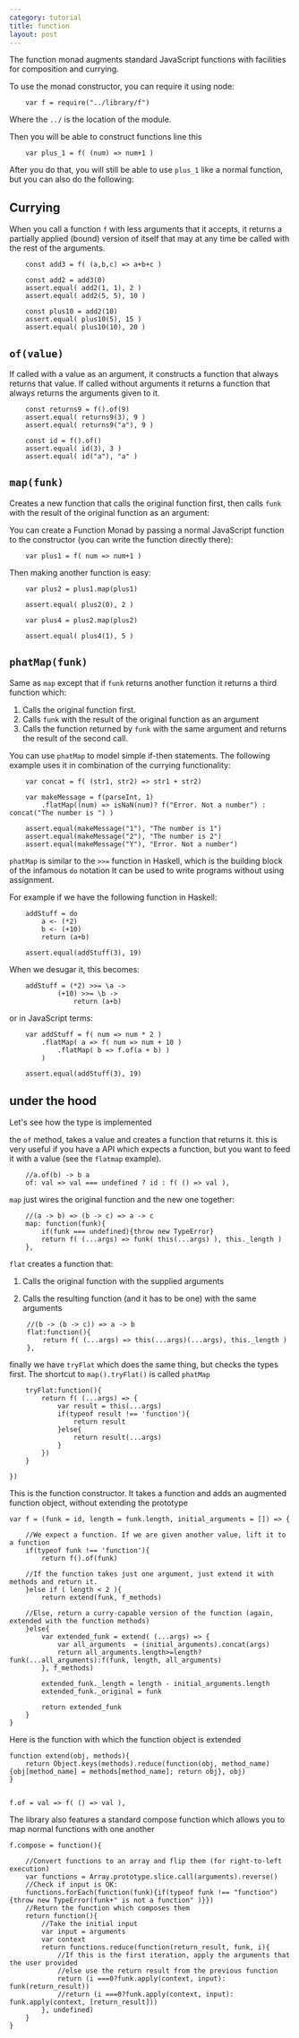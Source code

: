 ```yaml
---
category: tutorial
title: function
layout: post
---
```


The function monad augments standard JavaScript functions with facilities for composition and currying.
<!--more-->





To use the monad constructor, you can require it using node:
		
		var f = require("../library/f")

Where the `../` is the location of the module.

Then you will be able to construct functions line this
	
		var plus_1 = f( (num) => num+1 )


After you do that, you will still be able to use `plus_1` like a normal function, but you can also do the following:



Currying
----
When you call a function `f` with less arguments that it accepts, it returns a partially applied
(bound) version of itself that may at any time be called with the rest of the arguments.



		const add3 = f( (a,b,c) => a+b+c )
		
		const add2 = add3(0)
		assert.equal( add2(1, 1), 2 )
		assert.equal( add2(5, 5), 10 )

		const plus10 = add2(10)
		assert.equal( plus10(5), 15 )
		assert.equal( plus10(10), 20 )





`of(value)`
----
If called with a value as an argument, it constructs a function that always returns that value.
If called without arguments it returns a function that always returns the arguments given to it.


		const returns9 = f().of(9)
		assert.equal( returns9(3), 9 )
		assert.equal( returns9("a"), 9 )

		const id = f().of()
		assert.equal( id(3), 3 )
		assert.equal( id("a"), "a" )



`map(funk)`
----
Creates a new function that calls the original function first, then calls `funk` with the result of the original function as an argument:


		
You can create a Function Monad by passing a normal JavaScript function to the constructor (you can write the function directly there):
		
		var plus1 = f( num => num+1 )


Then making another function is easy:

		var plus2 = plus1.map(plus1) 

		assert.equal( plus2(0), 2 )
		
		var plus4 = plus2.map(plus2)

		assert.equal( plus4(1), 5 )





`phatMap(funk)`
----
Same as `map` except that if `funk` returns another function it returns a third function which:
1. Calls the original function first.
2. Calls `funk` with the result of the original function as an argument
3. Calls the function returned by `funk` with the same argument and returns the result of the second call.



You can use `phatMap` to model simple if-then statements. The following example uses it in combination of the currying functionality:
		
		var concat = f( (str1, str2) => str1 + str2)

		var makeMessage = f(parseInt, 1)
			.flatMap((num) => isNaN(num)? f("Error. Not a number") : concat("The number is ") )
		
		assert.equal(makeMessage("1"), "The number is 1")
		assert.equal(makeMessage("2"), "The number is 2")
		assert.equal(makeMessage("Y"), "Error. Not a number")



`phatMap` is similar to the `>>=` function in Haskell, which is the building block of the infamous `do` notation
It can be used to write programs without using assignment.	

For example if we have the following function in Haskell:

		addStuff = do  
			a <- (*2)  
			b <- (+10)  
			return (a+b)
		
		assert.equal(addStuff(3), 19)


When we desugar it, this becomes:

		addStuff = (*2) >>= \a ->
				(+10) >>= \b ->
					return (a+b)

or in JavaScript terms:



		var addStuff = f( num => num * 2 )
			.flatMap( a => f( num => num + 10 )
				.flatMap( b => f.of(a + b) ) 
			)
		
		assert.equal(addStuff(3), 19)




under the hood
--------------
Let's see how the type is implemented










the `of` method, takes a value and creates a function that returns it.
this is very useful if you have a API which expects a function, but you want to feed it with a value (see the `flatmap` example). 

		//a.of(b) -> b a
		of: val => val === undefined ? id : f( () => val ),

`map` just wires the original function and the new one together:

		//(a -> b) => (b -> c) => a -> c
		map: function(funk){ 
			if(funk === undefined){throw new TypeError}
			return f( (...args) => funk( this(...args) ), this._length ) 
		},

`flat` creates a function that: 
1. Calls the original function with the supplied arguments
2. Calls the resulting function (and it has to be one) with the same arguments

		//(b -> (b -> c)) => a -> b
		flat:function(){
			return f( (...args) => this(...args)(...args), this._length ) 
		},

finally we have `tryFlat` which does the same thing, but checks the types first. The shortcut to `map().tryFlat()` is called `phatMap` 

		tryFlat:function(){
			return f( (...args) => {
				var result = this(...args)
				if(typeof result !== 'function'){
					return result
				}else{
					return result(...args)
				}
			}) 
		}

	})

This is the function constructor. It takes a function and adds an augmented function object, without extending the prototype

	var f = (funk = id, length = funk.length, initial_arguments = []) => {

		//We expect a function. If we are given another value, lift it to a function
		if(typeof funk !== 'function'){
			return f().of(funk)
		
		//If the function takes just one argument, just extend it with methods and return it.
		}else if ( length < 2 ){
			return extend(funk, f_methods)

		//Else, return a curry-capable version of the function (again, extended with the function methods)
		}else{
			var extended_funk = extend( (...args) => {
				var all_arguments  = (initial_arguments).concat(args)	
				return all_arguments.length>=length?funk(...all_arguments):f(funk, length, all_arguments)
			}, f_methods)
			
			extended_funk._length = length - initial_arguments.length
			extended_funk._original = funk

			return extended_funk
		}
	}

Here is the function with which the function object is extended

	function extend(obj, methods){
		return Object.keys(methods).reduce(function(obj, method_name){obj[method_name] = methods[method_name]; return obj}, obj)
	}

	
	f.of = val => f( () => val ),

The library also features a standard compose function which allows you to map normal functions with one another

	f.compose = function(){

		//Convert functions to an array and flip them (for right-to-left execution)
		var functions = Array.prototype.slice.call(arguments).reverse()
		//Check if input is OK:
		functions.forEach(function(funk){if(typeof funk !== "function"){throw new TypeError(funk+" is not a function" )}})
		//Return the function which composes them
		return function(){
			//Take the initial input
			var input = arguments
			var context
			return functions.reduce(function(return_result, funk, i){ 
				//If this is the first iteration, apply the arguments that the user provided
				//else use the return result from the previous function
				return (i ===0?funk.apply(context, input): funk(return_result))
				//return (i ===0?funk.apply(context, input): funk.apply(context, [return_result]))
			}, undefined)
		}
	}




